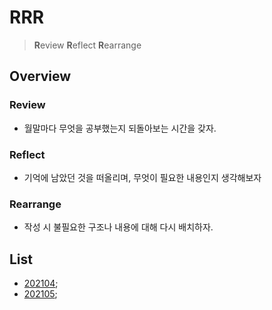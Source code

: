 # RRR

> **R**eview **R**eflect **R**earrange

## Overview

### Review

- 월말마다 무엇을 공부했는지 되돌아보는 시간을 갖자.

### Reflect

- 기억에 남았던 것을 떠올리며, 무엇이 필요한 내용인지 생각해보자

### Rearrange

- 작성 시 불필요한 구조나 내용에 대해 다시 배치하자.

## List

- [202104](./202104.md);
- [202105](./202105.md);
